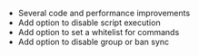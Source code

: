 - Several code and performance improvements
- Add option to disable script execution
- Add option to set a whitelist for commands
- Add option to disable group or ban sync
